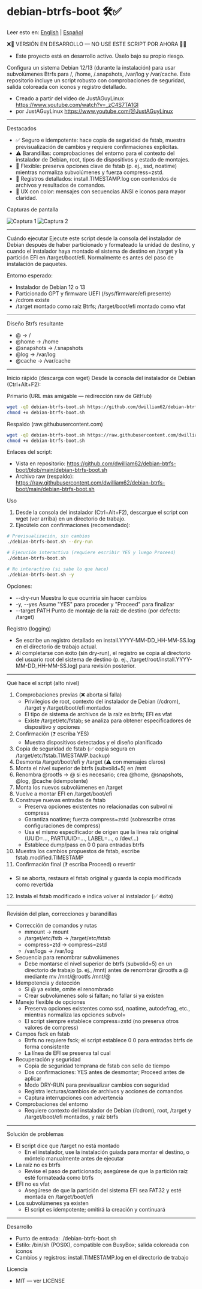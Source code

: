 # debian-btrfs-boot 🛠️✅

Leer esto en: [English](README.md) | [Español](README.es.md)

❌🚧 VERSIÓN EN DESARROLLO — NO USE ESTE SCRIPT POR AHORA 🚧❌

- Este proyecto está en desarrollo activo. Úselo bajo su propio riesgo.

Configura un sistema Debian 12/13 (durante la instalación) para usar
subvolúmenes Btrfs para /, /home, /.snapshots, /var/log y /var/cache. Este
repositorio incluye un script robusto con comprobaciones de seguridad, salida
coloreada con iconos y registro detallado.

- Creado a partir del video de JustAGuyLinux
  https://www.youtube.com/watch?v=_zC4S7TA1GI
- por JustAGuyLinux https://www.youtube.com/@JustAGuyLinux

---

Destacados

- ✅ Seguro e idempotente: hace copia de seguridad de fstab, muestra
  previsualización de cambios y requiere confirmaciones explícitas.
- ⚠️ Barandillas: comprobaciones del entorno para el contexto del instalador de
  Debian, root, tipos de dispositivos y estado de montajes.
- 🧩 Flexible: preserva opciones clave de fstab (p. ej., ssd, noatime) mientras
  normaliza subvolúmenes y fuerza compress=zstd.
- 📜 Registros detallados: install.TIMESTAMP.log con contenidos de archivos y
  resultados de comandos.
- 🎨 UX con color: mensajes con secuencias ANSI e iconos para mayor claridad.

Capturas de pantalla

![Captura 1](img/ScreenShot-1.png) ![Captura 2](img/ScreenShot-2.png)

---

Cuándo ejecutar Ejecute este script desde la consola del instalador de Debian
después de haber particionado y formateado la unidad de destino, y cuando el
instalador haya montado el sistema de destino en /target y la partición EFI en
/target/boot/efi. Normalmente es antes del paso de instalación de paquetes.

Entorno esperado:

- Instalador de Debian 12 o 13
- Particionado GPT y firmware UEFI (/sys/firmware/efi presente)
- /cdrom existe
- /target montado como raíz Btrfs; /target/boot/efi montado como vfat

---

Diseño Btrfs resultante

- @ -> /
- @home -> /home
- @snapshots -> /.snapshots
- @log -> /var/log
- @cache -> /var/cache

---

Inicio rápido (descarga con wget) Desde la consola del instalador de Debian
(Ctrl+Alt+F2):

Primario (URL más amigable — redirección raw de GitHub)

```bash
wget -qO debian-btrfs-boot.sh https://github.com/dwilliam62/debian-btrfs-boot/raw/main/debian-btrfs-boot.sh
chmod +x debian-btrfs-boot.sh
```

Respaldo (raw.githubusercontent.com)

```bash
wget -qO debian-btrfs-boot.sh https://raw.githubusercontent.com/dwilliam62/debian-btrfs-boot/main/debian-btrfs-boot.sh
chmod +x debian-btrfs-boot.sh
```

Enlaces del script:

- Vista en repositorio:
  https://github.com/dwilliam62/debian-btrfs-boot/blob/main/debian-btrfs-boot.sh
- Archivo raw (respaldo):
  https://raw.githubusercontent.com/dwilliam62/debian-btrfs-boot/main/debian-btrfs-boot.sh

Uso

1. Desde la consola del instalador (Ctrl+Alt+F2), descargue el script con wget
   (ver arriba) en un directorio de trabajo.
2. Ejecútelo con confirmaciones (recomendado):

```bash
# Previsualización, sin cambios
./debian-btrfs-boot.sh --dry-run

# Ejecución interactiva (requiere escribir YES y luego Proceed)
./debian-btrfs-boot.sh

# No interactivo (si sabe lo que hace)
./debian-btrfs-boot.sh -y
```

Opciones:

- --dry-run Muestra lo que ocurriría sin hacer cambios
- -y, --yes Asume "YES" para proceder y "Proceed" para finalizar
- --target PATH Punto de montaje de la raíz de destino (por defecto: /target)

Registro (logging)

- Se escribe un registro detallado en install.YYYY-MM-DD_HH-MM-SS.log en el
  directorio de trabajo actual.
- Al completarse con éxito (sin dry-run), el registro se copia al directorio del
  usuario root del sistema de destino (p. ej.,
  /target/root/install.YYYY-MM-DD_HH-MM-SS.log) para revisión posterior.

---

Qué hace el script (alto nivel)

1. Comprobaciones previas (❌ aborta si falla)
   - Privilegios de root, contexto del instalador de Debian (/cdrom), /target y
     /target/boot/efi montados
   - El tipo de sistema de archivos de la raíz es btrfs; EFI es vfat
   - Existe /target/etc/fstab; se analiza para obtener especificadores de
     dispositivo y opciones
2. Confirmación (❓ escriba YES)
   - Muestra dispositivos detectados y el diseño planificado
3. Copia de seguridad de fstab (✅ copia segura en
   /target/etc/fstab.TIMESTAMP.backup)
4. Desmonta /target/boot/efi y /target (⚠️ con mensajes claros)
5. Monta el nivel superior de btrfs (subvolid=5) en /mnt
6. Renombra @rootfs -> @ si es necesario; crea @home, @snapshots, @log, @cache
   (idempotente)
7. Monta los nuevos subvolúmenes en /target
8. Vuelve a montar EFI en /target/boot/efi
9. Construye nuevas entradas de fstab
   - Preserva opciones existentes no relacionadas con subvol ni compress
   - Garantiza noatime; fuerza compress=zstd (sobrescribe otras configuraciones
     de compress)
   - Usa el mismo especificador de origen que la línea raíz original (UUID=...,
     PARTUUID=..., LABEL=..., o /dev/...)
   - Establece dump/pass en 0 0 para entradas btrfs
10. Muestra los cambios propuestos de fstab, escribe fstab.modified.TIMESTAMP
11. Confirmación final (❓ escriba Proceed) o revertir

- Si se aborta, restaura el fstab original y guarda la copia modificada como
  revertida

12. Instala el fstab modificado e indica volver al instalador (✅ éxito)

---

Revisión del plan, correcciones y barandillas

- Corrección de comandos y rutas
  - mmount -> mount
  - /target/etc/fstb -> /target/etc/fstab
  - compress=ztd -> compress=zstd
  - /var/logs -> /var/log
- Secuencia para renombrar subvolúmenes
  - Debe montarse el nivel superior de btrfs (subvolid=5) en un directorio de
    trabajo (p. ej., /mnt) antes de renombrar @rootfs a @ mediante mv
    /mnt/@rootfs /mnt/@
- Idempotencia y detección
  - Si @ ya existe, omite el renombrado
  - Crear subvolúmenes solo si faltan; no fallar si ya existen
- Manejo flexible de opciones
  - Preserva opciones existentes como ssd, noatime, autodefrag, etc., mientras
    normaliza las opciones subvol=
  - El script siempre establece compress=zstd (no preserva otros valores de
    compress)
- Campos fsck en fstab
  - Btrfs no requiere fsck; el script establece 0 0 para entradas btrfs de forma
    consistente
  - La línea de EFI se preserva tal cual
- Recuperación y seguridad
  - Copia de seguridad temprana de fstab con sello de tiempo
  - Dos confirmaciones: YES antes de desmontar; Proceed antes de aplicar
  - Modo DRY-RUN para previsualizar cambios con seguridad
  - Registra lecturas/cambios de archivos y acciones de comandos
  - Captura interrupciones con advertencia
- Comprobaciones del entorno
  - Requiere contexto del instalador de Debian (/cdrom), root, /target y
    /target/boot/efi montados, y raíz btrfs

---

Solución de problemas

- El script dice que /target no está montado
  - En el instalador, use la instalación guiada para montar el destino, o
    móntelo manualmente antes de ejecutar
- La raíz no es btrfs
  - Revise el paso de particionado; asegúrese de que la partición raíz esté
    formateada como btrfs
- EFI no es vfat
  - Asegúrese de que la partición del sistema EFI sea FAT32 y esté montada en
    /target/boot/efi
- Los subvolúmenes ya existen
  - El script es idempotente; omitirá la creación y continuará

---

Desarrollo

- Punto de entrada: ./debian-btrfs-boot.sh
- Estilo: /bin/sh (POSIX), compatible con BusyBox; salida coloreada con iconos
- Cambios y registros: install.TIMESTAMP.log en el directorio de trabajo

Licencia

- MIT — ver LICENSE
